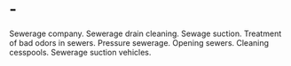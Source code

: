 # -
Sewerage company. Sewerage drain cleaning. Sewage suction. Treatment of bad odors in sewers. Pressure sewerage. Opening sewers. Cleaning cesspools. Sewerage suction vehicles.
